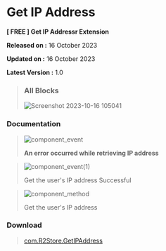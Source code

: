 # Get IP Address

**[ FREE ] Get IP Addressr Extension** 

**Released on :** 16 October 2023

**Updated on :** 16 October 2023

**Latest Version :** 1.0


> ### All Blocks
> 
> ![Screenshot 2023-10-16 105041](https://github.com/R2Storeapp/GetIPAddress/assets/147613731/229b2afa-601f-45a0-b900-ac0ee690d476)


### Documentation

> ![component_event](https://github.com/R2Storeapp/GetIPAddress/assets/147613731/4fc90381-b5c0-4ca0-aa01-d4dfd0cbb8ab)
> 
> **An error occurred while retrieving IP address**
> 

> ![component_event(1)](https://github.com/R2Storeapp/GetIPAddress/assets/147613731/986dc1ea-394c-45b7-a062-3baf43bf1537)
> 
> Get the user's IP address Successful 

> ![component_method](https://github.com/R2Storeapp/GetIPAddress/assets/147613731/eccae6c0-83ff-4fa9-9c08-a110180fa008)
> 
> Get the user's IP address

 ### Download

> [com.R2Store.GetIPAddress](http://r2store.000.pe/)
